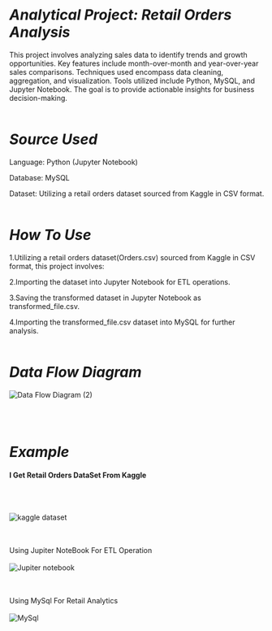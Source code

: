 ***<h1>Analytical Project: Retail Orders Analysis</h1>***
This project involves analyzing sales data to identify trends and growth opportunities. Key features include month-over-month and year-over-year sales comparisons. Techniques used encompass data cleaning, aggregation, and visualization. Tools utilized include Python, MySQL, and Jupyter Notebook. The goal is to provide actionable insights for business decision-making.
<br></br>
***<h1>Source Used</h1>***
Language: Python (Jupyter Notebook)

Database: MySQL

Dataset:  Utilizing a retail orders dataset sourced from Kaggle in CSV format.
<br></br>
***<h1>How To Use</h1>***

1.Utilizing a retail orders dataset(Orders.csv) sourced from Kaggle in CSV format, this project involves:

2.Importing the dataset into Jupyter Notebook for ETL operations.

3.Saving the transformed dataset in Jupyter Notebook as transformed_file.csv.

4.Importing the transformed_file.csv dataset into MySQL for further analysis.
<br></br>
***<h1>Data Flow Diagram</h1>***


![Data Flow Diagram (2)](https://github.com/Aravind-achu/Analytical-Project/assets/174689224/2285238f-ce8c-47ec-acd5-f446f30190a5)




<br></br>

***<h1>Example</h1>***
<h4> I Get Retail Orders DataSet From Kaggle</h4>
<br></br>

![kaggle dataset](https://github.com/Aravind-achu/Analytical-Project/assets/174689224/8c189e5a-5311-4366-bcb5-2553debe4de4)

<br></br>
Using Jupiter NoteBook For ETL Operation 
<br></br>
![Jupiter notebook](https://github.com/Aravind-achu/Analytical-Project/assets/174689224/0d18fda8-5afc-4e30-beea-b37fc785057b)

<br></br>
Using MySql For Retail Analytics
<br></br>
![MySql](https://github.com/Aravind-achu/Analytical-Project/assets/174689224/e8370c26-32cb-4412-a55a-717024ca8cb7)






